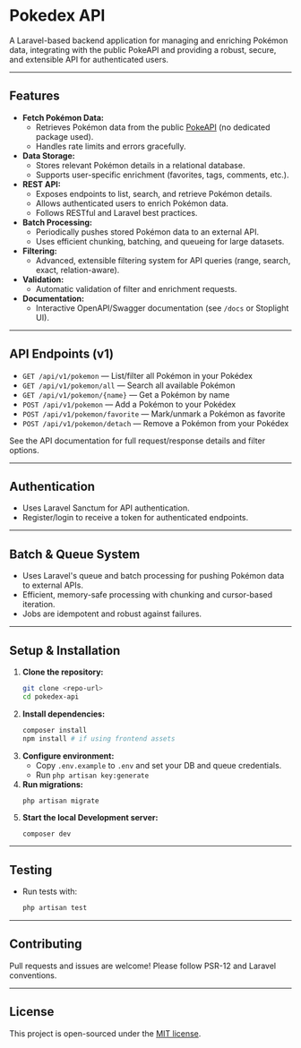 # Pokedex API

A Laravel-based backend application for managing and enriching Pokémon data, integrating with the public PokeAPI and providing a robust, secure, and extensible API for authenticated users.

---

## Features

- **Fetch Pokémon Data:**
  - Retrieves Pokémon data from the public [PokeAPI](https://pokeapi.co/) (no dedicated package used).
  - Handles rate limits and errors gracefully.
- **Data Storage:**
  - Stores relevant Pokémon details in a relational database.
  - Supports user-specific enrichment (favorites, tags, comments, etc.).
- **REST API:**
  - Exposes endpoints to list, search, and retrieve Pokémon details.
  - Allows authenticated users to enrich Pokémon data.
  - Follows RESTful and Laravel best practices.
- **Batch Processing:**
  - Periodically pushes stored Pokémon data to an external API.
  - Uses efficient chunking, batching, and queueing for large datasets.
- **Filtering:**
  - Advanced, extensible filtering system for API queries (range, search, exact, relation-aware).
- **Validation:**
  - Automatic validation of filter and enrichment requests.
- **Documentation:**
  - Interactive OpenAPI/Swagger documentation (see `/docs` or Stoplight UI).

---

## API Endpoints (v1)

- `GET /api/v1/pokemon` — List/filter all Pokémon in your Pokédex
- `GET /api/v1/pokemon/all` — Search all available Pokémon
- `GET /api/v1/pokemon/{name}` — Get a Pokémon by name
- `POST /api/v1/pokemon` — Add a Pokémon to your Pokédex
- `POST /api/v1/pokemon/favorite` — Mark/unmark a Pokémon as favorite
- `POST /api/v1/pokemon/detach` — Remove a Pokémon from your Pokédex

See the API documentation for full request/response details and filter options.

---

## Authentication

- Uses Laravel Sanctum for API authentication.
- Register/login to receive a token for authenticated endpoints.

---

## Batch & Queue System

- Uses Laravel's queue and batch processing for pushing Pokémon data to external APIs.
- Efficient, memory-safe processing with chunking and cursor-based iteration.
- Jobs are idempotent and robust against failures.

---

## Setup & Installation

1. **Clone the repository:**
   ```bash
   git clone <repo-url>
   cd pokedex-api
   ```
2. **Install dependencies:**
   ```bash
   composer install
   npm install # if using frontend assets
   ```
3. **Configure environment:**
   - Copy `.env.example` to `.env` and set your DB and queue credentials.
   - Run `php artisan key:generate`
4. **Run migrations:**
   ```bash
   php artisan migrate
   ```
5. **Start the local Development server:**
   ```
   composer dev
   ```

---

## Testing

- Run tests with:
  ```bash
  php artisan test
  ```

---

## Contributing

Pull requests and issues are welcome! Please follow PSR-12 and Laravel conventions.

---

## License

This project is open-sourced under the [MIT license](https://opensource.org/licenses/MIT).
